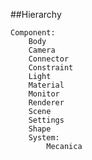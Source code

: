 ##Hierarchy

    Component:
        Body
        Camera
        Connector
        Constraint
        Light
        Material
        Monitor
        Renderer
        Scene
        Settings
        Shape
        System:
            Mecanica


